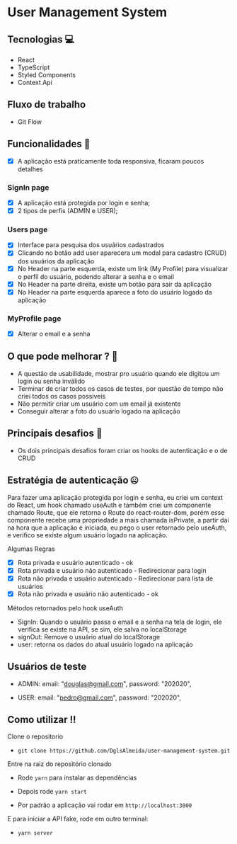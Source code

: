 # User Management System

## Tecnologias :computer:

- React
- TypeScript
- Styled Components
- Context Api

## Fluxo de trabalho

- Git Flow

## Funcionalidades 🚀

- [x] A aplicação está praticamente toda responsiva, ficaram poucos detalhes

### SignIn page
- [x] A aplicação está protegida por login e senha;
- [x] 2 tipos de perfis (ADMIN e USER); 

### Users page
- [x] Interface para pesquisa dos usuários cadastrados
- [x] Clicando no botão add user aparecera um modal para cadastro (CRUD) dos usuários da aplicação
- [x] No Header na parte esquerda, existe um link (My Profile) para visualizar o perfil do usuário, podendo alterar a senha e o email
- [x] No Header na parte direita, existe um botão para sair da aplicação
- [x] No Header na parte esquerda aparece a foto do usuário logado da aplicação

### MyProfile page
- [x] Alterar o email e a senha

## O que pode melhorar ? :test_tube:
- A questão de usabilidade, mostrar pro usuário quando ele digitou um login ou senha inválido
- Terminar de criar todos os casos de testes, por questão de tempo não criei todos os casos possiveis
- Não permitir criar um usuário com um email já existente
- Conseguir alterar a foto do usuário logado na aplicação

## Principais desafios :grimacing:

- Os dois principais desafios foram criar os hooks de autenticação e o de CRUD

## Estratégia de autenticação :zipper_mouth_face:

Para fazer uma aplicação protegida por login e senha, eu criei um context do React, um hook chamado useAuth
e também criei um componente chamado Route, que ele retorna o Route do react-router-dom, porém esse componente recebe uma propriedade a mais
chamada isPrivate, a partir dai na hora que a aplicação é iniciada, eu pego o user retornado pelo useAuth, e verifico se existe algum usuário logado na aplicação.

Algumas Regras
- [x] Rota privada e usuário autenticado - ok
- [x] Rota privada e usuário não autenticado - Redirecionar para login
- [x] Rota não privada e usuário autenticado - Redirecionar para lista de usuários
- [x] Rota não privada e usuário não autenticado - ok

Métodos retornados pelo hook useAuth 
- SignIn: Quando o usuário passa o email e a senha na tela de login, ele verifica se existe na API, se sim, ele salva no localStorage
- signOut: Remove o usuário atual do localStorage
- user: retorna os dados do atual usuário logado na aplicação

## Usuários de teste 

- ADMIN: 
email: "douglas@gmail.com",
password: "202020",

- USER: 
email: "pedro@gmail.com",
password: "202020",

## Como utilizar :bangbang:

Clone o repositorio
- ``git clone https://github.com/DglsAlmeida/user-management-system.git``

Entre na raiz do repositório clonado
- Rode ``yarn`` para instalar as dependências

- Depois rode ``yarn start``

- Por padrão a aplicação vai rodar em ``http://localhost:3000``

E para iniciar a API fake, rode em outro terminal:

- ``yarn server``
